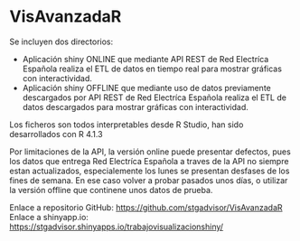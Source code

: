 # VisAvanzadaR
Se incluyen dos directorios:
  * Aplicación shiny ONLINE que mediante API REST de Red Electríca Española realiza el ETL de datos en tiempo real para mostrar gráficas con interactividad.
  * Aplicación shiny OFFLINE que mediante uso de datos previamente descargados por API REST de Red Electríca Española realiza el ETL de datos descargados para mostrar gráficas con interactividad.

Los ficheros son todos interpretables desde R Studio, han sido desarrollados con R 4.1.3

Por limitaciones de la API, la versión online puede presentar defectos, pues los datos que entrega Red Electríca Española a traves de la API no siempre estan actualizados, especialemente los lunes se presentan desfases de los fines de semana. En ese caso volver a probar pasados unos días, o utilizar la versión offline que continene unos datos de prueba.


Enlace a repositorio GitHub: https://github.com/stgadvisor/VisAvanzadaR
Enlace a shinyapp.io: https://stgadvisor.shinyapps.io/trabajovisualizacionshiny/

